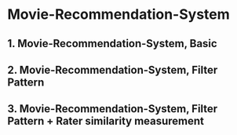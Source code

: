 # Movie-Recommendation-System
## 1. Movie-Recommendation-System, Basic
## 2. Movie-Recommendation-System, Filter Pattern
## 3. Movie-Recommendation-System, Filter Pattern + Rater similarity measurement
